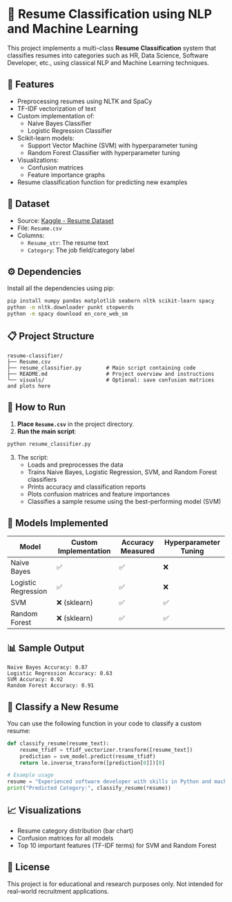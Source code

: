 # 🧠 Resume Classification using NLP and Machine Learning

This project implements a multi-class **Resume Classification** system that classifies resumes into categories such as HR, Data Science, Software Developer, etc., using classical NLP and Machine Learning techniques.

## 📌 Features
- Preprocessing resumes using NLTK and SpaCy
- TF-IDF vectorization of text
- Custom implementation of:
  - Naive Bayes Classifier
  - Logistic Regression Classifier
- Scikit-learn models:
  - Support Vector Machine (SVM) with hyperparameter tuning
  - Random Forest Classifier with hyperparameter tuning
- Visualizations:
  - Confusion matrices
  - Feature importance graphs
- Resume classification function for predicting new examples

## 📁 Dataset
- Source: [Kaggle - Resume Dataset](https://www.kaggle.com/datasets/snehaanbhawal/resume-dataset)
- File: `Resume.csv`
- Columns: 
  - `Resume_str`: The resume text
  - `Category`: The job field/category label

## ⚙️ Dependencies

Install all the dependencies using pip:

```bash
pip install numpy pandas matplotlib seaborn nltk scikit-learn spacy
python -m nltk.downloader punkt stopwords
python -m spacy download en_core_web_sm
```

## 📋 Project Structure

```
resume-classifier/
├── Resume.csv
├── resume_classifier.py        # Main script containing code
├── README.md                   # Project overview and instructions
└── visuals/                    # Optional: save confusion matrices and plots here
```

## 🧪 How to Run

1. **Place `Resume.csv`** in the project directory.
2. **Run the main script**:

```bash
python resume_classifier.py
```

3. The script:
   - Loads and preprocesses the data
   - Trains Naive Bayes, Logistic Regression, SVM, and Random Forest classifiers
   - Prints accuracy and classification reports
   - Plots confusion matrices and feature importances
   - Classifies a sample resume using the best-performing model (SVM)

## 🧠 Models Implemented

| Model               | Custom Implementation | Accuracy Measured | Hyperparameter Tuning |
|--------------------|-----------------------|-------------------|------------------------|
| Naive Bayes        | ✅                    | ✅                | ❌                     |
| Logistic Regression| ✅                    | ✅                | ❌                     |
| SVM                | ❌ (sklearn)          | ✅                | ✅                     |
| Random Forest      | ❌ (sklearn)          | ✅                | ✅                     |

## 📊 Sample Output

```
Naive Bayes Accuracy: 0.87
Logistic Regression Accuracy: 0.63
SVM Accuracy: 0.92
Random Forest Accuracy: 0.91
```

## 🧪 Classify a New Resume

You can use the following function in your code to classify a custom resume:

```python
def classify_resume(resume_text):
    resume_tfidf = tfidf_vectorizer.transform([resume_text])
    prediction = svm_model.predict(resume_tfidf)
    return le.inverse_transform([prediction[0]])[0]

# Example usage
resume = "Experienced software developer with skills in Python and machine learning."
print("Predicted Category:", classify_resume(resume))
```

## 📈 Visualizations

- Resume category distribution (bar chart)
- Confusion matrices for all models
- Top 10 important features (TF-IDF terms) for SVM and Random Forest

## 📜 License

This project is for educational and research purposes only. Not intended for real-world recruitment applications.
